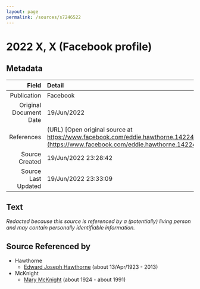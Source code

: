 ```yaml
---
layout: page
permalink: /sources/s7246522
---
```


# 2022 X, X (Facebook profile)

## Metadata

Field | Detail
---:|:---
Publication | Facebook
Original Document Date | 19/Jun/2022
References | (URL) [Open original source at https://www.facebook.com/eddie.hawthorne.14224/about](https://www.facebook.com/eddie.hawthorne.14224/about)
Source Created | 19/Jun/2022 23:28:42
Source Last Updated | 19/Jun/2022 23:33:09

## Text

_Redacted because this source is referenced by a (potentially) living person and may contain personally identifiable information._

## Source Referenced by

* Hawthorne
  * [Edward Joseph Hawthorne](../people/@51411241@-edward-joseph-hawthorne-b1923-4-13-d2013.md) (about 13/Apr/1923 - 2013)
* McKnight
  * [Mary McKnight](../people/@41720825@-mary-mcknight-b1924-d1991.md) (about 1924 - about 1991)
